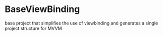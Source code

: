 # BaseViewBinding
base project that simplifies the use of viewbinding and generates a single project structure for MVVM

